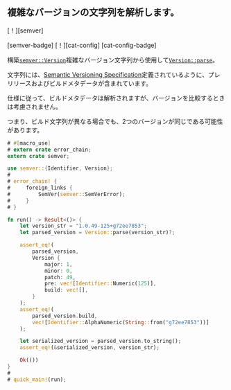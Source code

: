 ## <!--Parse a complex version string.--> 複雑なバージョンの文字列を解析します。

<!--[!][semver]-->
[！][semver]
<!--[semver-badge] [!][cat-config]-->
[semver-badge] [！][cat-config]
[cat-config-badge]
<!--Constructs a [`semver::Version`] from a complex version string using [`Version::parse`].-->
構築[`semver::Version`]複雑なバージョン文字列から使用して[`Version::parse`]。
<!--The string contains pre-release and build metadata as defined in the [Semantic Versioning Specification].-->
文字列には、[Semantic Versioning Specification]定義されているように、プレリリースおよびビルドメタデータが含まれています。

<!--Note that, in accordance with the Specification, build metadata is parsed but not considered when comparing versions.-->
仕様に従って、ビルドメタデータは解析されますが、バージョンを比較するときは考慮されません。
<!--In other words, two versions may be equal even if their build strings differ.-->
つまり、ビルド文字列が異なる場合でも、2つのバージョンが同じである可能性があります。

```rust
# #[macro_use]
# extern crate error_chain;
extern crate semver;

use semver::{Identifier, Version};
#
# error_chain! {
#     foreign_links {
#         SemVer(semver::SemVerError);
#     }
# }

fn run() -> Result<()> {
    let version_str = "1.0.49-125+g72ee7853";
    let parsed_version = Version::parse(version_str)?;

    assert_eq!(
        parsed_version,
        Version {
            major: 1,
            minor: 0,
            patch: 49,
            pre: vec![Identifier::Numeric(125)],
            build: vec![],
        }
    );
    assert_eq!(
        parsed_version.build,
        vec![Identifier::AlphaNumeric(String::from("g72ee7853"))]
    );

    let serialized_version = parsed_version.to_string();
    assert_eq!(&serialized_version, version_str);

    Ok(())
}
#
# quick_main!(run);
```

<!--[`semver::Version`]: https://docs.rs/semver/*/semver/struct.Version.html
 [`Version::parse`]: https://docs.rs/semver/*/semver/struct.Version.html#method.parse
-->
[`semver::Version`]: https://docs.rs/semver/*/semver/struct.Version.html
 [`Version::parse`]: https://docs.rs/semver/*/semver/struct.Version.html#method.parse
 [`semver::Version`]: https://docs.rs/semver/*/semver/struct.Version.html


[Semantic Versioning Specification]: http://semver.org/
